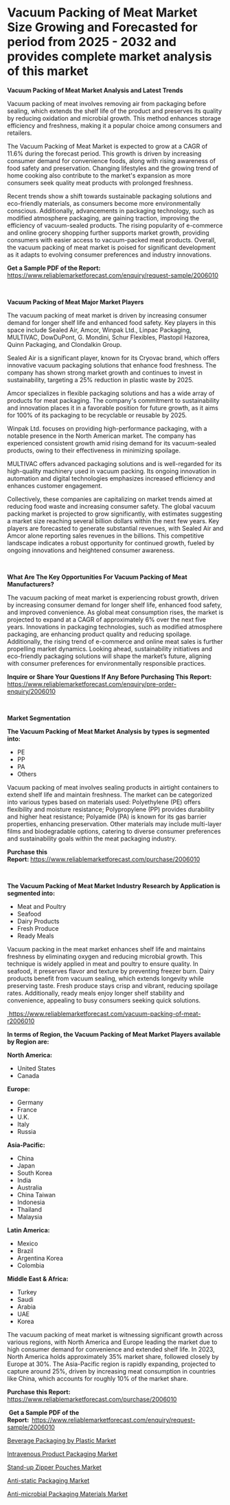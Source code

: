 <p><h1>Vacuum Packing of Meat Market Size Growing and Forecasted for period from 2025 - 2032 and provides complete market analysis of this market</h1></p><p><strong>Vacuum Packing of Meat Market Analysis and Latest Trends</strong></p>
<p><p>Vacuum packing of meat involves removing air from packaging before sealing, which extends the shelf life of the product and preserves its quality by reducing oxidation and microbial growth. This method enhances storage efficiency and freshness, making it a popular choice among consumers and retailers.</p><p>The Vacuum Packing of Meat Market is expected to grow at a CAGR of 11.6% during the forecast period. This growth is driven by increasing consumer demand for convenience foods, along with rising awareness of food safety and preservation. Changing lifestyles and the growing trend of home cooking also contribute to the market's expansion as more consumers seek quality meat products with prolonged freshness.</p><p>Recent trends show a shift towards sustainable packaging solutions and eco-friendly materials, as consumers become more environmentally conscious. Additionally, advancements in packaging technology, such as modified atmosphere packaging, are gaining traction, improving the efficiency of vacuum-sealed products. The rising popularity of e-commerce and online grocery shopping further supports market growth, providing consumers with easier access to vacuum-packed meat products. Overall, the vacuum packing of meat market is poised for significant development as it adapts to evolving consumer preferences and industry innovations.</p></p>
<p><strong>Get a Sample PDF of the Report:&nbsp;</strong> <a href="https://www.reliablemarketforecast.com/enquiry/request-sample/2006010?utm_campaign=1134&utm_medium=2&utm_source=Github&utm_content=ia&utm_term=08032025&utm_id=vacuum-packing-of-meat">https://www.reliablemarketforecast.com/enquiry/request-sample/2006010</a></p>
<p>&nbsp;</p>
<p><strong>Vacuum Packing of Meat Major Market Players</strong></p>
<p><p>The vacuum packing of meat market is driven by increasing consumer demand for longer shelf life and enhanced food safety. Key players in this space include Sealed Air, Amcor, Winpak Ltd., Linpac Packaging, MULTIVAC, DowDuPont, G. Mondini, Schur Flexibles, Plastopil Hazorea, Quinn Packaging, and Clondalkin Group.</p><p>Sealed Air is a significant player, known for its Cryovac brand, which offers innovative vacuum packaging solutions that enhance food freshness. The company has shown strong market growth and continues to invest in sustainability, targeting a 25% reduction in plastic waste by 2025.</p><p>Amcor specializes in flexible packaging solutions and has a wide array of products for meat packaging. The company's commitment to sustainability and innovation places it in a favorable position for future growth, as it aims for 100% of its packaging to be recyclable or reusable by 2025.</p><p>Winpak Ltd. focuses on providing high-performance packaging, with a notable presence in the North American market. The company has experienced consistent growth amid rising demand for its vacuum-sealed products, owing to their effectiveness in minimizing spoilage.</p><p>MULTIVAC offers advanced packaging solutions and is well-regarded for its high-quality machinery used in vacuum packing. Its ongoing innovation in automation and digital technologies emphasizes increased efficiency and enhances customer engagement.</p><p>Collectively, these companies are capitalizing on market trends aimed at reducing food waste and increasing consumer safety. The global vacuum packing market is projected to grow significantly, with estimates suggesting a market size reaching several billion dollars within the next few years. Key players are forecasted to generate substantial revenues, with Sealed Air and Amcor alone reporting sales revenues in the billions. This competitive landscape indicates a robust opportunity for continued growth, fueled by ongoing innovations and heightened consumer awareness.</p></p>
<p>&nbsp;</p>
<p><strong>What Are The Key Opportunities For Vacuum Packing of Meat Manufacturers?</strong></p>
<p><p>The vacuum packing of meat market is experiencing robust growth, driven by increasing consumer demand for longer shelf life, enhanced food safety, and improved convenience. As global meat consumption rises, the market is projected to expand at a CAGR of approximately 6% over the next five years. Innovations in packaging technologies, such as modified atmosphere packaging, are enhancing product quality and reducing spoilage. Additionally, the rising trend of e-commerce and online meat sales is further propelling market dynamics. Looking ahead, sustainability initiatives and eco-friendly packaging solutions will shape the market’s future, aligning with consumer preferences for environmentally responsible practices.</p></p>
<p><strong>Inquire or Share Your Questions If Any Before Purchasing This Report:</strong> <a href="https://www.reliablemarketforecast.com/enquiry/pre-order-enquiry/2006010?utm_campaign=1134&utm_medium=2&utm_source=Github&utm_content=ia&utm_term=08032025&utm_id=vacuum-packing-of-meat">https://www.reliablemarketforecast.com/enquiry/pre-order-enquiry/2006010</a></p>
<p>&nbsp;</p>
<p><strong>Market Segmentation</strong></p>
<p><strong>The Vacuum Packing of Meat Market Analysis by types is segmented into:</strong></p>
<p><ul><li>PE</li><li>PP</li><li>PA</li><li>Others</li></ul></p>
<p><p>Vacuum packing of meat involves sealing products in airtight containers to extend shelf life and maintain freshness. The market can be categorized into various types based on materials used: Polyethylene (PE) offers flexibility and moisture resistance; Polypropylene (PP) provides durability and higher heat resistance; Polyamide (PA) is known for its gas barrier properties, enhancing preservation. Other materials may include multi-layer films and biodegradable options, catering to diverse consumer preferences and sustainability goals within the meat packaging industry.</p></p>
<p><strong>Purchase this Report:&nbsp;</strong><a href="https://www.reliablemarketforecast.com/purchase/2006010?utm_campaign=1134&utm_medium=2&utm_source=Github&utm_content=ia&utm_term=08032025&utm_id=vacuum-packing-of-meat">https://www.reliablemarketforecast.com/purchase/2006010</a></p>
<p>&nbsp;</p>
<p><strong>The Vacuum Packing of Meat Market Industry Research by Application is segmented into:</strong></p>
<p><ul><li>Meat and Poultry</li><li>Seafood</li><li>Dairy Products</li><li>Fresh Produce</li><li>Ready Meals</li></ul></p>
<p><p>Vacuum packing in the meat market enhances shelf life and maintains freshness by eliminating oxygen and reducing microbial growth. This technique is widely applied in meat and poultry to ensure quality. In seafood, it preserves flavor and texture by preventing freezer burn. Dairy products benefit from vacuum sealing, which extends longevity while preserving taste. Fresh produce stays crisp and vibrant, reducing spoilage rates. Additionally, ready meals enjoy longer shelf stability and convenience, appealing to busy consumers seeking quick solutions.</p></p>
<p><a href="https://www.reliablemarketforecast.com/vacuum-packing-of-meat-r2006010?utm_campaign=1134&utm_medium=2&utm_source=Github&utm_content=ia&utm_term=08032025&utm_id=vacuum-packing-of-meat">&nbsp;https://www.reliablemarketforecast.com/vacuum-packing-of-meat-r2006010</a></p>
<p><strong>In terms of Region, the Vacuum Packing of Meat Market Players available by Region are:</strong></p>
<p>
    <p> <strong> North America: </strong>
        <ul>
            <li>United States</li>
            <li>Canada</li>
        </ul>
        </p> 
    <p> <strong> Europe: </strong>
        <ul>
            <li>Germany</li>
            <li>France</li>
            <li>U.K.</li>
            <li>Italy</li>
            <li>Russia</li>
        </ul>
        </p> 
    <p> <strong> Asia-Pacific: </strong>
        <ul>
            <li>China</li>
            <li>Japan</li>
            <li>South Korea</li>
            <li>India</li>
            <li>Australia</li>
            <li>China Taiwan</li>
            <li>Indonesia</li>
            <li>Thailand</li>
            <li>Malaysia</li>
        </ul>
        </p> 
    <p> <strong> Latin America: </strong>
        <ul>
            <li>Mexico</li>
            <li>Brazil</li>
            <li>Argentina Korea</li>
            <li>Colombia</li>
        </ul>
        </p> 
    <p> <strong> Middle East & Africa: </strong>
        <ul>
            <li>Turkey</li>
            <li>Saudi</li>
            <li>Arabia</li>
            <li>UAE</li>
            <li>Korea</li>
        </ul>
    </p>
    </p>
<p><p>The vacuum packing of meat market is witnessing significant growth across various regions, with North America and Europe leading the market due to high consumer demand for convenience and extended shelf life. In 2023, North America holds approximately 35% market share, followed closely by Europe at 30%. The Asia-Pacific region is rapidly expanding, projected to capture around 25%, driven by increasing meat consumption in countries like China, which accounts for roughly 10% of the market share.</p></p>
<p><strong>Purchase this Report: </strong><a href="https://www.reliablemarketforecast.com/purchase/2006010?utm_campaign=1134&utm_medium=2&utm_source=Github&utm_content=ia&utm_term=08032025&utm_id=vacuum-packing-of-meat">https://www.reliablemarketforecast.com/purchase/2006010</a></p>
<p>&nbsp;<strong>Get a Sample PDF of the Report:&nbsp;&nbsp;</strong><a href="https://www.reliablemarketforecast.com/enquiry/request-sample/2006010?utm_campaign=1134&utm_medium=2&utm_source=Github&utm_content=ia&utm_term=08032025&utm_id=vacuum-packing-of-meat">https://www.reliablemarketforecast.com/enquiry/request-sample/2006010</a></p>
<p><strong></strong></p>
<p><p><a href="https://github.com/bauzolesco/Market-Research-Report-List-1/blob/main/beverage-packaging-by-plastic-market.md?utm_campaign=1134&utm_medium=2&utm_source=Github&utm_content=ia&utm_term=08032025&utm_id=vacuum-packing-of-meat">Beverage Packaging by Plastic Market</a></p><p><a href="https://github.com/kuziaaring40/Market-Research-Report-List-1/blob/main/intravenous-product-packaging-market.md?utm_campaign=1134&utm_medium=2&utm_source=Github&utm_content=ia&utm_term=08032025&utm_id=vacuum-packing-of-meat">Intravenous Product Packaging Market</a></p><p><a href="https://github.com/alablisepah/Market-Research-Report-List-1/blob/main/stand-up-zipper-pouches-market.md?utm_campaign=1134&utm_medium=2&utm_source=Github&utm_content=ia&utm_term=08032025&utm_id=vacuum-packing-of-meat">Stand-up Zipper Pouches Market</a></p><p><a href="https://github.com/ujanoandryvw/Market-Research-Report-List-1/blob/main/anti-static-packaging-market.md?utm_campaign=1134&utm_medium=2&utm_source=Github&utm_content=ia&utm_term=08032025&utm_id=vacuum-packing-of-meat">Anti-static Packaging Market</a></p><p><a href="https://github.com/hoganemken50/Market-Research-Report-List-1/blob/main/anti-microbial-packaging-materials-market.md?utm_campaign=1134&utm_medium=2&utm_source=Github&utm_content=ia&utm_term=08032025&utm_id=vacuum-packing-of-meat">Anti-microbial Packaging Materials Market</a></p></p>